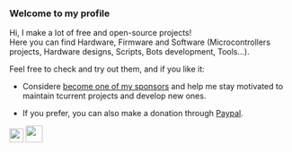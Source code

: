 
### Welcome to my profile

Hi, I make a lot of free and open-source projects!  
Here you can find Hardware, Firmware and Software (Microcontrollers projects, Hardware designs, Scripts, Bots development, Tools...).

Feel free to check and try out them, and if you like it:

- Considere [become one of my sponsors](https://github.com/sponsors/J-Rios) and help me stay motivated to maintain tcurrent projects and develop new ones.

- If you prefer, you can also make a donation through [Paypal](https://www.paypal.me/josrios).

<img src="https://github.githubassets.com/images/icons/emoji/octocat.png?v8" width="25"> <img src="https://github.githubassets.com/images/mona-whisper.gif" width="30">
